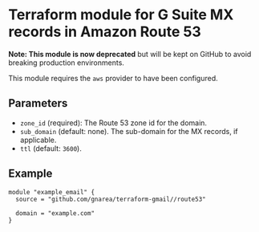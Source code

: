 # Terraform module for G Suite MX records in Amazon Route 53


**Note: This module is now deprecated** but will be kept on GitHub to avoid breaking production environments.

This module requires the `aws` provider to have been configured.

## Parameters

- `zone_id` (required): The Route 53 zone id for the domain.
- `sub_domain` (default: none). The sub-domain for the MX records, if
  applicable.
- `ttl` (default: `3600`).

## Example

```hcl-terraform
module "example_email" {
  source = "github.com/gnarea/terraform-gmail//route53"

  domain = "example.com"
}
```
